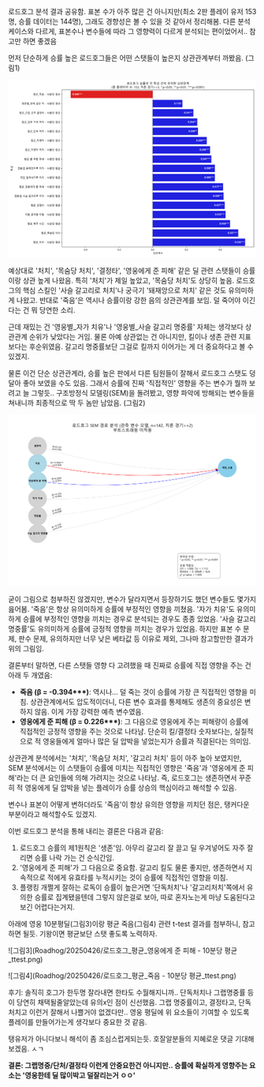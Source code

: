 로드호그 분석 결과 공유함. 표본 수가 아주 많은 건 아니지만(최소 2판 플레이 유저 153명, 승률 데이터는 144명),
그래도 경향성은 볼 수 있을 것 같아서 정리해봄. 다른 분석 케이스와 다르게, 표본수나 변수들에 따라 그 영향력이 다르게 분석되는 편이었어서..
참고만 하면 좋겠음

먼저 단순하게 승률 높은 로드호그들은 어떤 스탯들이 높은지 상관관계부터 까봤음. (그림1)

![그림1](Roadhog/20250426/로드호그_승률_상관관계.png)

예상대로 '처치', '목숨당 처치', '결정타', '영웅에게 준 피해' 같은 딜 관련 스탯들이 승률이랑 상관 높게 나왔음.
특히 '처치'가 제일 높았고, '목숨당 처치'도 상당히 높음.
로드호그의 핵심 스킬인 '사슬 갈고리로 처치'나 궁극기 '돼재앙으로 처치' 같은 것도 유의미하게 나왔고.
반대로 '죽음'은 역시나 승률이랑 강한 음의 상관관계를 보임. 덜 죽어야 이긴다는 건 뭐 당연한 소리.

근데 재밌는 건 '영웅별_자가 치유'나 '영웅별_사슬 갈고리 명중률' 자체는 생각보다 상관관계 순위가 낮았다는 거임.
물론 아예 상관없는 건 아니지만, 킬이나 생존 관련 지표보다는 후순위였음.
갈고리 명중률보단 그걸로 킬까지 이어가는 게 더 중요하다고 볼 수 있겠지.

물론 이건 단순 상관관계라, 승률 높은 판에서 다른 팀원들이 잘해서 로드호그 스탯도 덩달아 좋아 보였을 수도 있음.
그래서 승률에 진짜 '직접적인' 영향을 주는 변수가 뭘까 보려고
늘 그렇듯.. 구조방정식 모델링(SEM)을 돌려봤고, 영향 파악에 방해되는 변수들을 쳐내니까 최종적으로 딱 두 놈만 남았음. (그림2)

![그림2](Roadhog/20250426/로드호그_경로분석_SEM_관측변수모델.png)

굳이 그림으로 첨부하진 않겠지만, 변수가 달라지면서 등장하기도 했던 변수들도 몇가지 읊어봄.
'죽음'은 항상 유의미하게 승률에 부정적인 영향을 끼쳤음.
'자가 치유'도 유의미하게 승률에 부정적인 영향을 끼치는 경우로 분석되는 경우도 종종 있었음.
'사슬 갈고리 명중률'도 유의미하게 승률에 긍정적 영향을 끼치는 경우가 있었음.
하지만 표본 수 문제, 판수 문제, 유의하지만 너무 낮은 베타값 등 이유로 제외, 그나마 참고할만한 결과가 위의 그림임.

결론부터 말하면, 다른 스탯들 영향 다 고려했을 때 진짜로 승률에 직접 영향을 주는 건 아래 두 개였음:

*   **죽음 (β = -0.394\*\*\*)**: 역시나... 덜 죽는 것이 승률에 가장 큰 직접적인 영향을 미침. 상관관계에서도 압도적이더니, 다른 변수 효과를 통제해도 생존의 중요성은 변하지 않음. 이게 가장 강력한 예측 변수였음.
*   **영웅에게 준 피해 (β = 0.226\*\*\*)**: 그 다음으로 영웅에게 주는 피해량이 승률에 직접적인 긍정적 영향을 주는 것으로 나타남. 단순히 킬/결정타 숫자보다는, 실질적으로 적 영웅들에게 얼마나 많은 딜 압박을 넣었는지가 승률과 직결된다는 의미임.

상관관계 분석에서는 '처치', '목숨당 처치', '갈고리 처치' 등이 아주 높아 보였지만,
SEM 분석에서는 이 스탯들이 승률에 미치는 직접적인 영향은 '죽음'과 '영웅에게 준 피해'라는 더 큰 요인들에 의해 가려지는 것으로 나타남.
즉, 로드호그는 생존하면서 꾸준히 적 영웅에게 딜 압박을 넣는 플레이가 승률 상승의 핵심이라고 해석할 수 있음.

변수나 표본이 어떻게 변하더라도 '죽음'이 항상 유의한 영향을 끼치던 점은, 탱커다운 부분이라고 해석할수도 있겠지.

이번 로드호그 분석을 통해 내리는 결론은 다음과 같음:

1.  로드호그 승률의 제1원칙은 '생존'임. 아무리 갈고리 잘 끌고 딜 우겨넣어도 자주 잘리면 승률 나락 가는 건 순식간임.
2.  '영웅에게 준 피해'가 그 다음으로 중요함. 갈고리 킬도 물론 좋지만, 생존하면서 지속적으로 적에게 유효타를 누적시키는 것이 승률에 직접적인 영향을 미침.
3.  플랭킹 개쩔게 잘하는 로독이 승률이 높은거면 '단독처치'나 '갈고리처치'쪽에서 유의한 승률로 집계됐을텐데 그렇지 않은걸로 보아, 따로 혼자노는게 마냥 도움된다고 보긴 어렵다는거지.

아래에 영웅 10분평딜(그림3)이랑 평균 죽음(그림4) 관련 t-test 결과를 첨부하니, 참고하면 될듯.
기왕이면 평균보단 스탯 좋도록 노력하자.

![그림3](Roadhog/20250426/로드호그_평균_영웅에게 준 피해 - 10분당 평균_ttest.png)

![그림4](Roadhog/20250426/로드호그_평균_죽음 - 10분당 평균_ttest.png)

후기:
솔직히 호그가 한두명 잘라내면 한타도 수월해지니까.. 단독처치나 그랩명중률 등이 당연히 채택될줄알았는데 유의x인 점이 신선했음.
그랩 명중률이고, 결정타고, 단독처치고 이런거 잘해서 나쁠거야 없겠다만..
영웅 평딜에 위 요소들이 기여할 수 있도록 플레이를 만들어가는게 생각보다 중요한 것 같음.

탱유저가 아니다보니 해석이 좀 조심스럽게되는듯.
호잘알분들의 지혜로운 댓글 기대해보겠음.
ㅅㄱ

**결론: 그랩명중/단처/결정타 이런게 안중요한건 아니지만.. 승률에 확실하게 영향주는 요소는 '영웅한테 딜 많이박고 덜잘리는거 ㅇㅇ'**
